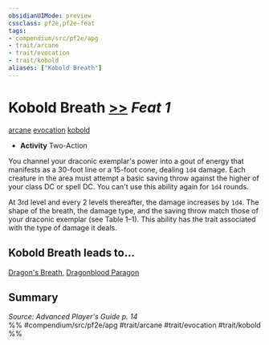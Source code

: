 ```yaml
---
obsidianUIMode: preview
cssclass: pf2e,pf2e-feat
tags:
- compendium/src/pf2e/apg
- trait/arcane
- trait/evocation
- trait/kobold
aliases: ["Kobold Breath"]
---
```

# Kobold Breath  [>>](rules/core-rulebook/chapter-9-playing-the-game.md#Actions "Two-Action") *Feat 1*  
[arcane](rules/traits/arcane.md "Arcane Tradition Trait")  [evocation](rules/traits/evocation.md "Evocation School Trait")  [kobold](rules/traits/kobold-b1.md "Kobold Ancestry & Heritage Trait")  

- **Activity** Two-Action

You channel your draconic exemplar's power into a gout of energy that manifests as a 30-foot line or a 15-foot cone, dealing `1d4` damage. Each creature in the area must attempt a basic saving throw against the higher of your class DC or spell DC. You can't use this ability again for `1d4` rounds.

At 3rd level and every 2 levels thereafter, the damage increases by `1d4`. The shape of the breath, the damage type, and the saving throw match those of your draconic exemplar (see Table 1–1). This ability has the trait associated with the type of damage it deals.

## Kobold Breath leads to...

[Dragon's Breath](compendium/feats/dragons-breath-apg.md), [Dragonblood Paragon](compendium/feats/dragonblood-paragon-loag.md)

## Summary

*Source: Advanced Player's Guide p. 14*  
%% #compendium/src/pf2e/apg #trait/arcane #trait/evocation #trait/kobold %%